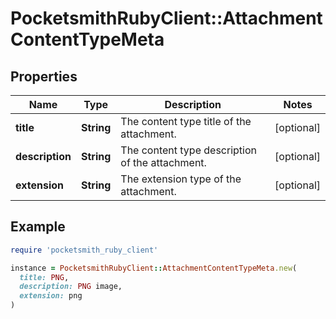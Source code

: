 # PocketsmithRubyClient::AttachmentContentTypeMeta

## Properties

| Name | Type | Description | Notes |
| ---- | ---- | ----------- | ----- |
| **title** | **String** | The content type title of the attachment. | [optional] |
| **description** | **String** | The content type description of the attachment. | [optional] |
| **extension** | **String** | The extension type of the attachment. | [optional] |

## Example

```ruby
require 'pocketsmith_ruby_client'

instance = PocketsmithRubyClient::AttachmentContentTypeMeta.new(
  title: PNG,
  description: PNG image,
  extension: png
)
```

